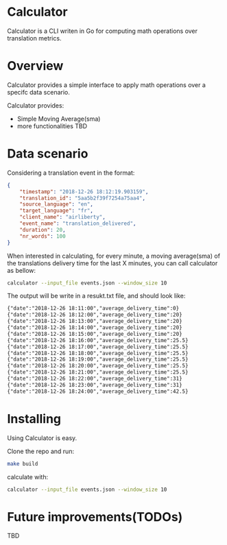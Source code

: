# Calculator

Calculator is a CLI writen in Go for computing math operations over translation metrics.

# Overview

Calculator provides a simple interface to apply math operations over a specifc data scenario.

Calculator provides:

* Simple Moving Average(sma)
* more functionalities TBD

# Data scenario

Considering a translation event in the format:

```json
{
	"timestamp": "2018-12-26 18:12:19.903159",
	"translation_id": "5aa5b2f39f7254a75aa4",
	"source_language": "en",
	"target_language": "fr",
	"client_name": "airliberty",
	"event_name": "translation_delivered",
	"duration": 20,
	"nr_words": 100
}
```

When interested in calculating, for every minute, a moving average(sma) of the translations delivery time for the last X minutes, you can call calculator as bellow:

```bash
calculator --input_file events.json --window_size 10
```

The output will be write in a resukt.txt file, and should look like:

````txt
{"date":"2018-12-26 18:11:00","average_delivery_time":0}
{"date":"2018-12-26 18:12:00","average_delivery_time":20}
{"date":"2018-12-26 18:13:00","average_delivery_time":20}
{"date":"2018-12-26 18:14:00","average_delivery_time":20}
{"date":"2018-12-26 18:15:00","average_delivery_time":20}
{"date":"2018-12-26 18:16:00","average_delivery_time":25.5}
{"date":"2018-12-26 18:17:00","average_delivery_time":25.5}
{"date":"2018-12-26 18:18:00","average_delivery_time":25.5}
{"date":"2018-12-26 18:19:00","average_delivery_time":25.5}
{"date":"2018-12-26 18:20:00","average_delivery_time":25.5}
{"date":"2018-12-26 18:21:00","average_delivery_time":25.5}
{"date":"2018-12-26 18:22:00","average_delivery_time":31}
{"date":"2018-12-26 18:23:00","average_delivery_time":31}
{"date":"2018-12-26 18:24:00","average_delivery_time":42.5}
````

# Installing

Using Calculator is easy.

Clone the repo and run:

````bash
make build
````

calculate with:

```bash
calculator --input_file events.json --window_size 10
```

# Future improvements(TODOs)

TBD